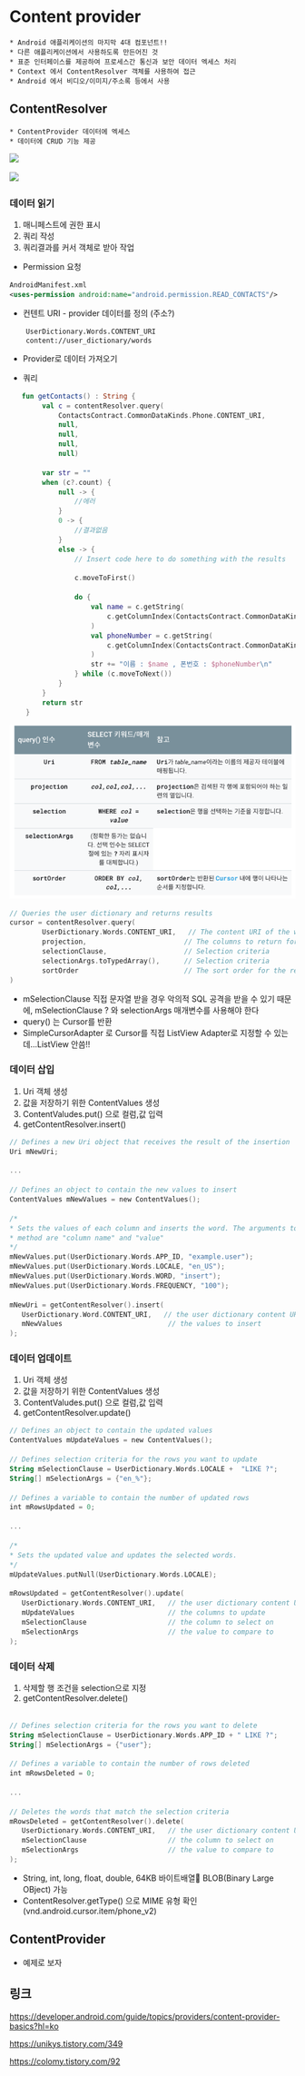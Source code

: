 # Content provider


    * Android 애플리케이션의 마지막 4대 컴포넌트!!
    * 다른 애플리케이션에서 사용하도록 만든어진 것
    * 표준 인터페이스를 제공하여 프로세스간 통신과 보안 데이터 엑세스 처리
    * Context 에서 ContentResolver 객체를 사용하여 접근
    * Android 에서 비디오/이미지/주소록 등에서 사용

## ContentResolver

    * ContentProvider 데이터에 엑세스
    * 데이터에 CRUD 기능 제공


![](https://developer.android.com/guide/topics/providers/images/content-provider-tech-stack.png)

![](https://developer.android.com/guide/topics/providers/images/content-provider-interaction.png)

### 데이터 읽기

1. 매니페스트에 권한 표시
2. 쿼리 작성
3. 쿼리결과를 커서 객체로 받아 작업

- Permission 요청
```xml
AndroidManifest.xml
<uses-permission android:name="android.permission.READ_CONTACTS"/>
```    

- 컨텐트 URI - provider 데이터를 정의 (주소?)
```
    UserDictionary.Words.CONTENT_URI
    content://user_dictionary/words
```

- Provider로 데이터 가져오기

- 쿼리

```kotlin
   fun getContacts() : String {
        val c = contentResolver.query(
            ContactsContract.CommonDataKinds.Phone.CONTENT_URI,
            null,
            null,
            null,
            null)

        var str = ""
        when (c?.count) {
            null -> {
                //에러
            }
            0 -> {
                //결과없음
            }
            else -> {
                // Insert code here to do something with the results

                c.moveToFirst()

                do {
                    val name = c.getString(
                        c.getColumnIndex(ContactsContract.CommonDataKinds.Phone.DISPLAY_NAME)
                    )
                    val phoneNumber = c.getString(
                        c.getColumnIndex(ContactsContract.CommonDataKinds.Phone.NUMBER)
                    )
                    str += "이름 : $name , 폰번호 : $phoneNumber\n"
                } while (c.moveToNext())
            }
        }
        return str
    }
```

![](../assets/5weeks/01.png)


```kotlin
// Queries the user dictionary and returns results
cursor = contentResolver.query(
        UserDictionary.Words.CONTENT_URI,   // The content URI of the words table
        projection,                        // The columns to return for each row
        selectionClause,                   // Selection criteria
        selectionArgs.toTypedArray(),      // Selection criteria
        sortOrder                          // The sort order for the returned rows
)
```

* mSelectionClause 직접 문자열 받을 경우 악의적 SQL 공격을 받을 수 있기 때문에, mSelectionClause ? 와  selectionArgs 매개변수를 사용해야 한다
* query() 는 Cursor를 반환
* SimpleCursorAdapter 로 Cursor를 직접 ListView Adapter로 지정할 수 있는데...ListView 안씀!!


### 데이터 삽입

 1. Uri 객체 생성
 2. 값을 저장하기 위한 ContentValues 생성
 3. ContentValudes.put() 으로 컬럼,값 입력
 4. getContentResolver.insert()
 
 ```kotlin
 // Defines a new Uri object that receives the result of the insertion
Uri mNewUri;

...

// Defines an object to contain the new values to insert
ContentValues mNewValues = new ContentValues();

/*
 * Sets the values of each column and inserts the word. The arguments to the "put"
 * method are "column name" and "value"
 */
mNewValues.put(UserDictionary.Words.APP_ID, "example.user");
mNewValues.put(UserDictionary.Words.LOCALE, "en_US");
mNewValues.put(UserDictionary.Words.WORD, "insert");
mNewValues.put(UserDictionary.Words.FREQUENCY, "100");

mNewUri = getContentResolver().insert(
    UserDictionary.Word.CONTENT_URI,   // the user dictionary content URI
    mNewValues                          // the values to insert
);
 ```

 ### 데이터 업데이트

 1. Uri 객체 생성
 2. 값을 저장하기 위한 ContentValues 생성
 3. ContentValudes.put() 으로 컬럼,값 입력
 4. getContentResolver.update()
 
 ```kotlin
 // Defines an object to contain the updated values
ContentValues mUpdateValues = new ContentValues();

// Defines selection criteria for the rows you want to update
String mSelectionClause = UserDictionary.Words.LOCALE +  "LIKE ?";
String[] mSelectionArgs = {"en_%"};

// Defines a variable to contain the number of updated rows
int mRowsUpdated = 0;

...

/*
 * Sets the updated value and updates the selected words.
 */
mUpdateValues.putNull(UserDictionary.Words.LOCALE);

mRowsUpdated = getContentResolver().update(
    UserDictionary.Words.CONTENT_URI,   // the user dictionary content URI
    mUpdateValues                       // the columns to update
    mSelectionClause                    // the column to select on
    mSelectionArgs                      // the value to compare to
);
 ```

### 데이터 삭제
 1. 삭제할 행 조건을 selection으로 지정
 2. getContentResolver.delete()
 
 ```kotlin

// Defines selection criteria for the rows you want to delete
String mSelectionClause = UserDictionary.Words.APP_ID + " LIKE ?";
String[] mSelectionArgs = {"user"};

// Defines a variable to contain the number of rows deleted
int mRowsDeleted = 0;

...

// Deletes the words that match the selection criteria
mRowsDeleted = getContentResolver().delete(
    UserDictionary.Words.CONTENT_URI,   // the user dictionary content URI
    mSelectionClause                    // the column to select on
    mSelectionArgs                      // the value to compare to
);
 ```


- String, int, long, float, double, 64KB 바이트배열 BLOB(Binary Large OBject) 가능
- ContentResolver.getType() 으로 MIME 유형 확인 (vnd.android.cursor.item/phone_v2)

## ContentProvider
 * 예제로 보자


## 링크
https://developer.android.com/guide/topics/providers/content-provider-basics?hl=ko

https://unikys.tistory.com/349

https://colomy.tistory.com/92